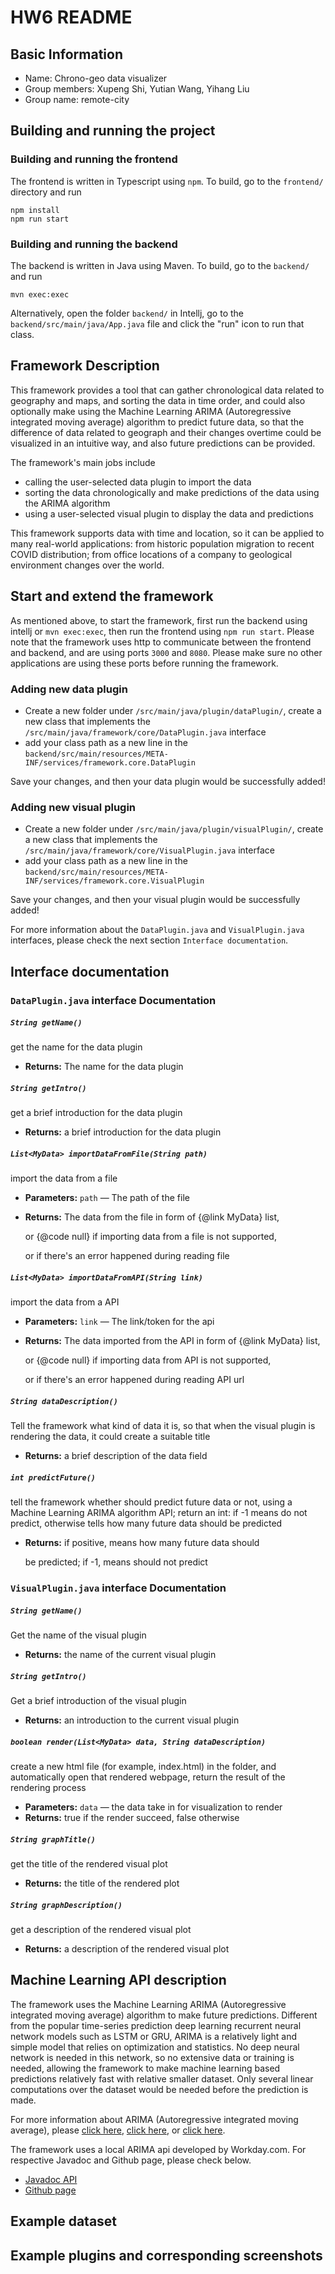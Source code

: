 # HW6 README

## Basic Information
- Name: Chrono-geo data visualizer
- Group members: Xupeng Shi, Yutian Wang, Yihang Liu
- Group name: remote-city

## Building and running the project

### Building and running the frontend
The frontend is written in Typescript using `npm`. To build, go to the `frontend/` directory and run
```
npm install
npm run start
```

### Building and running the backend
The backend is written in Java using Maven. To build, go to the `backend/` and run 
```
mvn exec:exec
```

Alternatively, open the folder `backend/` in Intellj, go to the `backend/src/main/java/App.java` file and click the "run" icon to run that class. 

## Framework Description
This framework provides a tool that can gather chronological data related to geography and maps, and sorting the data in time order, and could also optionally make using the Machine Learning ARIMA (Autoregressive integrated moving average) algorithm to predict future data, so that the difference of data related to geograph and their changes overtime could be visualized in an intuitive way, and also future predictions can be provided.

The framework's main jobs include 
- calling the user-selected data plugin to import the data
- sorting the data chronologically and make predictions of the data using the ARIMA algorithm
- using a user-selected visual plugin to display the data and predictions 

This framework supports data with time and location, so it can be applied to many real-world applications: from historic population migration to recent COVID distribution; from office locations of a company to geological environment changes over the world. 


## Start and extend the framework
As mentioned above, to start the framework, first run the backend using intellj or `mvn exec:exec`, then run the frontend using `npm run start`. Please note that the framework uses http to communicate between the frontend and backend, and are using ports `3000` and `8080`. Please make sure no other applications are using these ports before running the framework.

### Adding new data plugin
- Create a new folder under `/src/main/java/plugin/dataPlugin/`, create a new class that implements the `/src/main/java/framework/core/DataPlugin.java` interface
- add your class path as a new line in the `backend/src/main/resources/META-INF/services/framework.core.DataPlugin`

Save your changes, and then your data plugin would be successfully added!

### Adding new visual plugin
- Create a new folder under `/src/main/java/plugin/visualPlugin/`, create a new class that implements the `/src/main/java/framework/core/VisualPlugin.java` interface
- add your class path as a new line in the `backend/src/main/resources/META-INF/services/framework.core.VisualPlugin`

Save your changes, and then your visual plugin would be successfully added!

For more information about the `DataPlugin.java` and `VisualPlugin.java` interfaces, please check the next section `Interface documentation`. 

## Interface documentation

### `DataPlugin.java` interface Documentation

##### `String getName()`

get the name for the data plugin

 * **Returns:** The name for the data plugin

##### `String getIntro()`

get a brief introduction for the data plugin

 * **Returns:** a brief introduction for the data plugin

##### `List<MyData> importDataFromFile(String path)`

import the data from a file

 * **Parameters:** `path` — The path of the file
 * **Returns:** The data from the file in form of {@link MyData} list,

     or {@code null} if importing data from a file is not supported,

     or if there's an error happened during reading file

##### `List<MyData> importDataFromAPI(String link)`

import the data from a API

 * **Parameters:** `link` — The link/token for the api
 * **Returns:** The data imported from the API in form of {@link MyData} list,

     or {@code null} if importing data from API is not supported,

     or if there's an error happened during reading API url

##### `String dataDescription()`

Tell the framework what kind of data it is, so that when the visual plugin is rendering the data, it could create a suitable title

 * **Returns:** a brief description of the data field

##### `int predictFuture()`

tell the framework whether should predict future data or not, using a Machine Learning ARIMA algorithm API; return an int: if -1 means do not predict, otherwise tells how many future data should be predicted

 * **Returns:** if positive, means how many future data should

     be predicted; if -1, means should not predict


### `VisualPlugin.java` interface Documentation

##### `String getName()`

Get the name of the visual plugin

 * **Returns:** the name of the current visual plugin

##### `String getIntro()`

Get a brief introduction of the visual plugin

 * **Returns:** an introduction to the current visual plugin

##### `boolean render(List<MyData> data, String dataDescription)`

create a new html file (for example, index.html) in the folder, and automatically open that rendered webpage, return the result of the rendering process

 * **Parameters:** `data` — the data take in for visualization to render
 * **Returns:** true if the render succeed, false otherwise

##### `String graphTitle()`

get the title of the rendered visual plot

 * **Returns:** the title of the rendered plot

##### `String graphDescription()`

get a description of the rendered visual plot

 * **Returns:** a description of the rendered visual plot


## Machine Learning API description

The framework uses the Machine Learning ARIMA (Autoregressive integrated moving average) algorithm to make future predictions. Different from the popular time-series prediction deep learning recurrent neural network models such as LSTM or GRU, ARIMA is a relatively light and simple model that relies on optimization and statistics. No deep neural network is needed in this network, so no extensive data or training is needed, allowing the framework to make machine learning based predictions relatively fast with relative smaller dataset. Only several linear computations over the dataset would be needed before the prediction is made. 

For more information about ARIMA (Autoregressive integrated moving average), please [click here](https://en.wikipedia.org/wiki/Autoregressive_integrated_moving_average), [click here](https://machinelearningmastery.com/arima-for-time-series-forecasting-with-python/), or [click here](https://www.machinelearningplus.com/time-series/arima-model-time-series-forecasting-python/).

The framework uses a local ARIMA api developed by Workday.com. For respective Javadoc and Github page, please check below. 
- [Javadoc API](https://www.mvndoc.com/c/com.workday/timeseries-forecast/index.html)
- [Github page](https://github.com/Workday/timeseries-forecast)

## Example dataset

## Example plugins and corresponding screenshots
